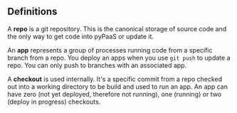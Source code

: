 
## Definitions

A **repo** is a git repository. This is the canonical storage of source code and the only way to get code into pyPaaS or update it.

An **app** represents a group of processes running code from a specific branch from a repo. You deploy an apps when you use `git push` to update a repo. You can only push to branches with an associated app.

A **checkout** is used internally. It's a specific commit from a repo checked out into a working directory to be build and used to run an app. An app can have zero (not yet deployed, therefore not running), one (running) or two (deploy in progress) checkouts.
